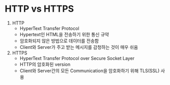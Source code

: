 # HTTP vs HTTPS

1. HTTP
    - HyperText Transfer Protocol
    - Hypertext인 HTML을 전송하기 위한 통신 규약
    - 암호화되지 않은 방법으로 데이터를 전송함
    - Client와 Server가 주고 받는 메시지를 감청하는 것이 매우 쉬움
2. HTTPS
    - HyperText Transfer Protocol over Secure Socket Layer
    - HTTP의 암호화된 version
    - Client와 Server간의 모든 Communication을 암호화하기 위해 TLS(SSL) 사용
